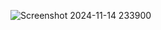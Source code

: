
![Screenshot 2024-11-14 233900](https://github.com/user-attachments/assets/8e1c667b-25cc-4abf-bc1b-204fbd199481)
